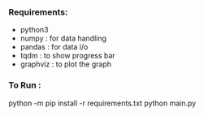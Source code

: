 ### Requirements:

- python3
- numpy     : for data handling
- pandas    : for data i/o
- tqdm      : to show progress bar
- graphviz  : to plot the graph


### To Run :

python -m pip install -r requirements.txt
python main.py



